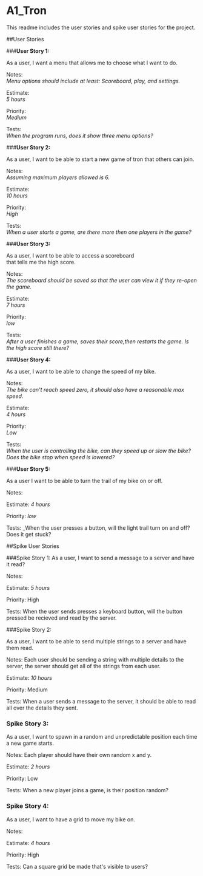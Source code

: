 # A1_Tron
This readme includes the user stories and spike user stories for the project.


##User Stories

###**User Story 1:** 


As a user, I want a menu that allows me to choose what I want to do.

Notes:   
_Menu options should include at least: Scoreboard, play, and settings._

Estimate:   
_5 hours_

Priority:   
_Medium_

Tests:   
_When the program runs, does it show three menu options?_

###**User Story 2:**

As a user, I want to be able to start a new game of tron that others can join.

Notes:   
_Assuming maximum players allowed is 6._ 

Estimate:   
_10 hours_

Priority:   
_High_

Tests:   
_When a user starts a game, are there more then one players in the game?_

###**User Story 3:**

As a user, I want to be able to access a scoreboard   
that tells me the high score.

Notes:   
_The scoreboard should be saved so that the user can view it if they re-open the game._

Estimate:   
_7 hours_

Priority:   
_low_

Tests:   
_After a user finishes a game, saves their score,then restarts the game. Is the high score still there?_


###**User Story 4:**

As a user, I want to be able to change the speed of my bike.

Notes:   
_The bike can't reach speed zero, it should also have a reasonable max speed._

Estimate:   
_4 hours_

Priority:   
_Low_

Tests:  
_When the user is controlling the bike, can they speed up or slow the bike? Does the bike stop when speed is lowered?_


###**User Story 5:**

As a user I want to be able to turn the trail of my bike on or off.

Notes:

Estimate: 
_4 hours_

Priority:
_low_

Tests:
_When the user presses a button, will the light trail turn on and off? Does it get stuck?

##Spike User Stories

###Spike Story 1:
As a user, I want to send a message to a server and have it read?

Notes:

Estimate:
_5 hours_

Priority: High

Tests: When the user sends presses a keyboard button, will the button pressed be recieved and read by the server.

###Spike Story 2:

As a user, I want to be able to send multiple strings to a server and have them read.

Notes: Each user should be sending a string with multiple details to the server, the server should get all of the strings from each user.

Estimate:
_10 hours_

Priority: Medium

Tests: When a user sends a message to the server, it should be able to read all over the details they sent.

### Spike Story 3:
As a user, I want to spawn in a random and unpredictable position each time a new game starts.

Notes: Each player should have their own random x and y.

Estimate:
_2 hours_

Priority: Low

Tests: When a new player joins a game, is their position random?

### Spike Story 4:
As a user, I want to have a grid to move my bike on.

Notes:

Estimate:
_4 hours_

Priority: High

Tests: Can a square grid be made that's visible to users?

